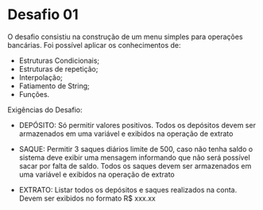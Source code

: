 # Desafio 01

O desafio consistiu na construção de um menu simples para operações bancárias.
Foi possível aplicar os conhecimentos de:
- Estruturas Condicionais;
- Estruturas de repetição;
- Interpolação;
- Fatiamento de String;
- Funções.

Exigências do Desafio:

- DEPÓSITO: 
Só permitir valores positivos. Todos os depósitos devem ser armazenados em uma variável e exibidos na operação de extrato

- SAQUE:
Permitir 3 saques diários limite de 500, caso não tenha saldo o sistema deve exibir uma mensagem informando que não será possível sacar por falta de saldo. Todos os saques devem ser armazenados em uma variável e exibidos na operação de extrato

- EXTRATO:
Listar todos os depósitos e saques realizados na conta. Devem ser exibidos no formato R$ xxx.xx
